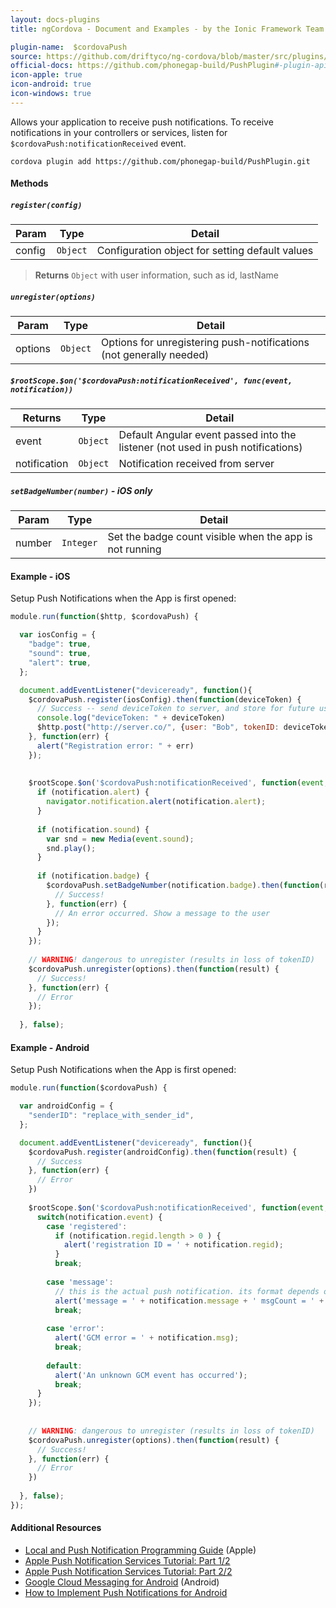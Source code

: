 ```yaml
---
layout: docs-plugins
title: ngCordova - Document and Examples - by the Ionic Framework Team

plugin-name:  $cordovaPush
source: https://github.com/driftyco/ng-cordova/blob/master/src/plugins/push.js
official-docs: https://github.com/phonegap-build/PushPlugin#-plugin-api
icon-apple: true
icon-android: true
icon-windows: true
---
```



Allows your application to receive push notifications. To receive notifications in your controllers or services, listen for `$cordovaPush:notificationReceived` event.

```
cordova plugin add https://github.com/phonegap-build/PushPlugin.git
```

#### Methods

##### `register(config)`

| Param        | Type           | Detail  |
| ------------ |----------------| --------|
| config       | `Object`       | Configuration object for setting default values |

> **Returns** `Object` with user information, such as id, lastName


##### `unregister(options)`

| Param        | Type           | Detail  |
| ------------ |----------------| --------|
| options      | `Object`       | Options for unregistering push-notifications (not generally needed) |


##### `$rootScope.$on('$cordovaPush:notificationReceived', func(event, notification))`

| Returns      | Type           | Detail  |
| ------------ |----------------| --------|
| event        | `Object`       | Default Angular event passed into the listener (not used in push notifications) |
| notification | `Object`       | Notification received from server |


##### `setBadgeNumber(number)` *- iOS only*

| Param        | Type           | Detail  |
| ------------ |----------------| --------|
| number       | `Integer`      | Set the badge count visible when the app is not running |


#### Example - iOS

Setup Push Notifications when the App is first opened:

```javascript
module.run(function($http, $cordovaPush) {

  var iosConfig = {
    "badge": true,
    "sound": true,
    "alert": true,
  };

  document.addEventListener("deviceready", function(){
    $cordovaPush.register(iosConfig).then(function(deviceToken) {
      // Success -- send deviceToken to server, and store for future use
      console.log("deviceToken: " + deviceToken)
      $http.post("http://server.co/", {user: "Bob", tokenID: deviceToken})
    }, function(err) {
      alert("Registration error: " + err)
    });
    
    
    $rootScope.$on('$cordovaPush:notificationReceived', function(event, notification) {
      if (notification.alert) {
        navigator.notification.alert(notification.alert);
      }
  
      if (notification.sound) {
        var snd = new Media(event.sound);
        snd.play();
      }
  
      if (notification.badge) {
        $cordovaPush.setBadgeNumber(notification.badge).then(function(result) {
          // Success!
        }, function(err) {
          // An error occurred. Show a message to the user
        });
      }
    });
  
    // WARNING! dangerous to unregister (results in loss of tokenID)
    $cordovaPush.unregister(options).then(function(result) {
      // Success!
    }, function(err) {
      // Error
    });
    
  }, false);
```

#### Example - Android

Setup Push Notifications when the App is first opened:

```javascript
module.run(function($cordovaPush) {

  var androidConfig = {
    "senderID": "replace_with_sender_id",
  };

  document.addEventListener("deviceready", function(){
    $cordovaPush.register(androidConfig).then(function(result) {
      // Success
    }, function(err) {
      // Error
    })
  
    $rootScope.$on('$cordovaPush:notificationReceived', function(event, notification) {
      switch(notification.event) {
        case 'registered':
          if (notification.regid.length > 0 ) {
            alert('registration ID = ' + notification.regid);
          }
          break;
  
        case 'message':
          // this is the actual push notification. its format depends on the data model from the push server
          alert('message = ' + notification.message + ' msgCount = ' + notification.msgcnt);
          break;
  
        case 'error':
          alert('GCM error = ' + notification.msg);
          break;
  
        default:
          alert('An unknown GCM event has occurred');
          break;
      }
    });
    
    
    // WARNING: dangerous to unregister (results in loss of tokenID)
    $cordovaPush.unregister(options).then(function(result) {
      // Success!
    }, function(err) {
      // Error
    })
    
  }, false);
});
```


#### Additional Resources

- [Local and Push Notification Programming Guide](http://developer.apple.com/library/mac/#documentation/NetworkingInternet/Conceptual/RemoteNotificationsPG/ApplePushService/ApplePushService.html) (Apple)
- [Apple Push Notification Services Tutorial: Part 1/2](http://www.raywenderlich.com/3443/apple-push-notification-services-tutorial-part-12)
- [Apple Push Notification Services Tutorial: Part 2/2](http://www.raywenderlich.com/3525/apple-push-notification-services-tutorial-part-2)
- [Google Cloud Messaging for Android](http://developer.android.com/guide/google/gcm/index.html) (Android)
- [How to Implement Push Notifications for Android](http://tokudu.com/2010/how-to-implement-push-notifications-for-android/)
